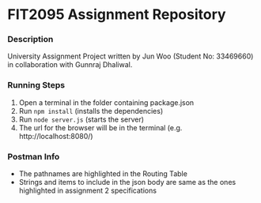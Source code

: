 # FIT2095 Assignment Repository

### Description

University Assignment Project written by Jun Woo (Student No: 33469660) in collaboration with Gunnraj Dhaliwal.

### Running Steps

1. Open a terminal in the folder containing package.json
2. Run `npm install` (installs the dependencies)
3. Run `node server.js` (starts the server)
4. The url for the browser will be in the terminal (e.g. http://localhost:8080/)

### Postman Info

- The pathnames are highlighted in the Routing Table
- Strings and items to include in the json body are same as the ones highlighted in assignment 2 specifications
